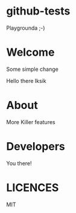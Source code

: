 github-tests
============
 
Playgrounda ;-)

# Welcome

Some simple change
 
Hello there Iksik

# About

More Killer features

# Developers

You there!
 
# LICENCES
 
MIT